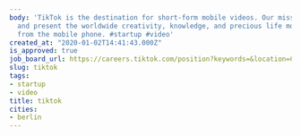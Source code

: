 ```yaml
---
body: 'TikTok is the destination for short-form mobile videos. Our mission is to capture
  and present the worldwide creativity, knowledge, and precious life moments, directly
  from the mobile phone. #startup #video'
created_at: "2020-01-02T14:41:43.000Z"
is_approved: true
job_board_url: https://careers.tiktok.com/position?keywords=&location=CT_6
slug: tiktok
tags:
- startup
- video
title: tiktok
cities:
- berlin
---
```

